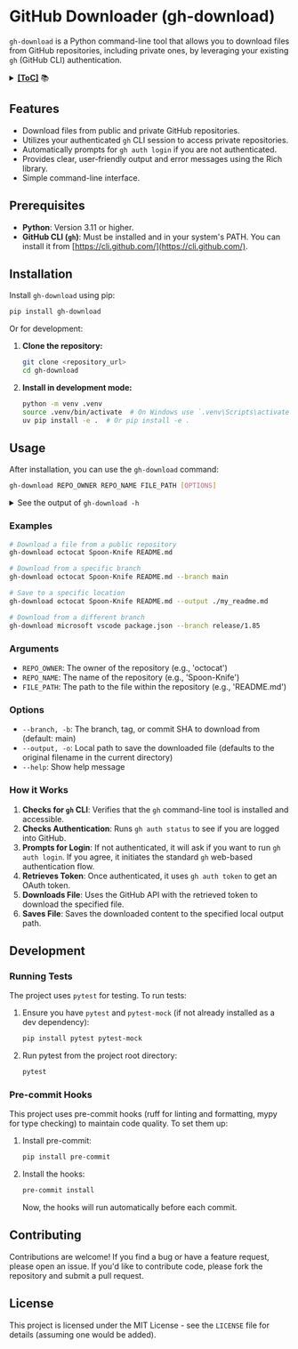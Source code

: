 # GitHub Downloader (gh-download)

`gh-download` is a Python command-line tool that allows you to download files from GitHub repositories, including private ones, by leveraging your existing `gh` (GitHub CLI) authentication.

<details><summary><b><u>[ToC]</u></b> 📚</summary>

<!-- START doctoc generated TOC please keep comment here to allow auto update -->
<!-- DON'T EDIT THIS SECTION, INSTEAD RE-RUN doctoc TO UPDATE -->

- [Features](#features)
- [Prerequisites](#prerequisites)
- [Installation](#installation)
- [Usage](#usage)
  - [Examples](#examples)
  - [Arguments](#arguments)
  - [Options](#options)
  - [How it Works](#how-it-works)
- [Development](#development)
  - [Running Tests](#running-tests)
  - [Pre-commit Hooks](#pre-commit-hooks)
- [Contributing](#contributing)
- [License](#license)

<!-- END doctoc generated TOC please keep comment here to allow auto update -->

</details>

## Features

- Download files from public and private GitHub repositories.
- Utilizes your authenticated `gh` CLI session to access private repositories.
- Automatically prompts for `gh auth login` if you are not authenticated.
- Provides clear, user-friendly output and error messages using the Rich library.
- Simple command-line interface.

## Prerequisites

- **Python**: Version 3.11 or higher.
- **GitHub CLI (`gh`)**: Must be installed and in your system's PATH. You can install it from [https://cli.github.com/](https://cli.github.com/).

## Installation

Install `gh-download` using pip:

```bash
pip install gh-download
```

Or for development:

1. **Clone the repository:**

   ```bash
   git clone <repository_url>
   cd gh-download
   ```

2. **Install in development mode:**

   ```bash
   python -m venv .venv
   source .venv/bin/activate  # On Windows use `.venv\Scripts\activate`
   uv pip install -e .  # Or pip install -e .
   ```

## Usage

After installation, you can use the `gh-download` command:

```bash
gh-download REPO_OWNER REPO_NAME FILE_PATH [OPTIONS]
```

<details>
<summary>See the output of <code>gh-download -h</code></summary>

<!-- CODE:BASH:START -->
<!-- echo '```yaml' -->
<!-- gh-download -h -->
<!-- echo '```' -->
<!-- CODE:END -->

<!-- OUTPUT:START -->
<!-- ⚠️ This content is auto-generated by `markdown-code-runner`. -->

<!-- OUTPUT:END -->

</details>

### Examples

```bash
# Download a file from a public repository
gh-download octocat Spoon-Knife README.md

# Download from a specific branch
gh-download octocat Spoon-Knife README.md --branch main

# Save to a specific location
gh-download octocat Spoon-Knife README.md --output ./my_readme.md

# Download from a different branch
gh-download microsoft vscode package.json --branch release/1.85
```

### Arguments

- `REPO_OWNER`: The owner of the repository (e.g., 'octocat')
- `REPO_NAME`: The name of the repository (e.g., 'Spoon-Knife')
- `FILE_PATH`: The path to the file within the repository (e.g., 'README.md')

### Options

- `--branch, -b`: The branch, tag, or commit SHA to download from (default: main)
- `--output, -o`: Local path to save the downloaded file (defaults to the original filename in the current directory)
- `--help`: Show help message

### How it Works

1. **Checks for `gh` CLI**: Verifies that the `gh` command-line tool is installed and accessible.
2. **Checks Authentication**: Runs `gh auth status` to see if you are logged into GitHub.
3. **Prompts for Login**: If not authenticated, it will ask if you want to run `gh auth login`. If you agree, it initiates the standard `gh` web-based authentication flow.
4. **Retrieves Token**: Once authenticated, it uses `gh auth token` to get an OAuth token.
5. **Downloads File**: Uses the GitHub API with the retrieved token to download the specified file.
6. **Saves File**: Saves the downloaded content to the specified local output path.

## Development

### Running Tests

The project uses `pytest` for testing. To run tests:

1. Ensure you have `pytest` and `pytest-mock` (if not already installed as a dev dependency):

   ```bash
   pip install pytest pytest-mock
   ```

2. Run pytest from the project root directory:

   ```bash
   pytest
   ```

### Pre-commit Hooks

This project uses pre-commit hooks (ruff for linting and formatting, mypy for type checking) to maintain code quality. To set them up:

1. Install pre-commit:

   ```bash
   pip install pre-commit
   ```

2. Install the hooks:

   ```bash
   pre-commit install
   ```

   Now, the hooks will run automatically before each commit.

## Contributing

Contributions are welcome! If you find a bug or have a feature request, please open an issue. If you'd like to contribute code, please fork the repository and submit a pull request.

## License

This project is licensed under the MIT License - see the `LICENSE` file for details (assuming one would be added).
